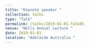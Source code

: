 ```yaml
---
title: "Keynote speaker "
collection: talks
type: "Talk"
permalink: /talks/2019-01-01-Talk85
venue: "Wells Annual Lecture "
date: 2019-01-01
location: "Adelaide Australia "
---
```

